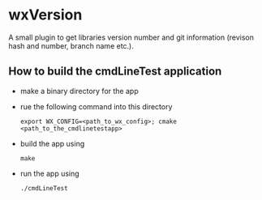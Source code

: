 wxVersion
=========

A small plugin to get libraries version number and git information (revison hash and number, branch name etc.).


How to build the cmdLineTest application
----------------------------------------

 - make a binary directory for the app
 - rue the following command into this directory

    ```console
    export WX_CONFIG=<path_to_wx_config>; cmake <path_to_the_cmdlinetestapp>
    ```

- build the app using

    ```console
    make
    ```
- run the app using 

    ```console
    ./cmdLineTest
    ```
